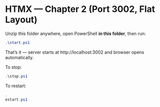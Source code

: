 # HTMX — Chapter 2 (Port 3002, Flat Layout)

Unzip this folder anywhere, open PowerShell **in this folder**, then run:

```powershell
.\start.ps1
```

That’s it — server starts at http://localhost:3002 and browser opens automatically.

To stop:
```powershell
.\stop.ps1
```

To restart:
```powershell
.estart.ps1
```
